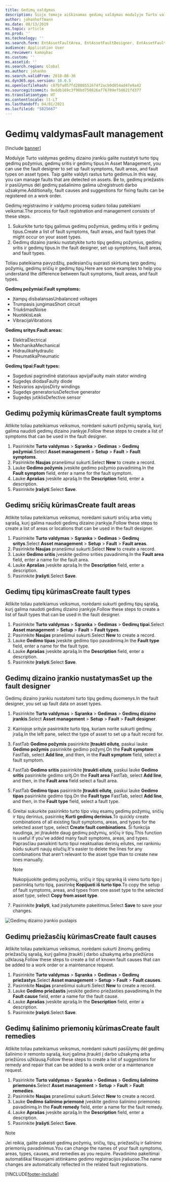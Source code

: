 ```yaml
---
title: Gedimų valdymas
description: Šioje temoje aiškinamas gedimų valdymas modulyje Turto valdymas.
author: johanhoffmann
ms.date: 08/13/2019
ms.topic: article
ms.prod: ''
ms.technology: ''
ms.search.form: EntAssetFaultArea, EntAssetFaultDesigner, EntAssetFaultCopyFromObjectType, EntAssetFaultRemedy, EntAssetObjectFaultRelationRequestInfoPart, EntAssetObjectFaultRelationWorkOrderInfoPart, EntAssetFaultCreateCombinations, EntAssetObjectFaultSymptom, EntAssetObjectFaultSymptomListPage, EntAssetFaultType, EntAssetFaultSymptom, EntAssetFaultCause
audience: Application User
ms.reviewer: kamaybac
ms.custom: ''
ms.assetid: ''
ms.search.region: Global
ms.author: johanho
ms.search.validFrom: 2018-08-30
ms.dyn365.ops.version: 10.0.5
ms.openlocfilehash: c87bfa057fd2808551674f2acb9d654ad47e9a42
ms.sourcegitcommit: 0e8db169c3f90bd750826af76709ef5d621fd377
ms.translationtype: HT
ms.contentlocale: lt-LT
ms.lasthandoff: 04/01/2021
ms.locfileid: "5825667"
---
```

# <a name="fault-management"></a><span data-ttu-id="4a538-103">Gedimų valdymas</span><span class="sxs-lookup"><span data-stu-id="4a538-103">Fault management</span></span>

[!include [banner](../../includes/banner.md)]

 

<span data-ttu-id="4a538-104">Modulyje Turto valdymas gedimų dizaino įrankiu galite nustatyti turto tipų gedimų požymius, gedimų sritis ir gedimų tipus.</span><span class="sxs-lookup"><span data-stu-id="4a538-104">In Asset Management, you can use the fault designer to set up fault symptoms, fault areas, and fault types on asset types.</span></span> <span data-ttu-id="4a538-105">Taip galite valdyti rastus turto gedimus.</span><span class="sxs-lookup"><span data-stu-id="4a538-105">In this way, you can manage faults that are detected on assets.</span></span> <span data-ttu-id="4a538-106">Be to, gedimų priežastis ir pasiūlymus dėl gedimų pašalinimo galima užregistruoti darbo užsakyme.</span><span class="sxs-lookup"><span data-stu-id="4a538-106">Additionally, fault causes and suggestions for fixing faults can be registered on a work order.</span></span>

<span data-ttu-id="4a538-107">Gedimų registravimo ir valdymo procesą sudaro toliau pateikiami veiksmai.</span><span class="sxs-lookup"><span data-stu-id="4a538-107">The process for fault registration and management consists of these steps.</span></span>

1. <span data-ttu-id="4a538-108">Sukurkite turto tipų galimus gedimų požymius, gedimų sritis ir gedimų tipus.</span><span class="sxs-lookup"><span data-stu-id="4a538-108">Create a list of fault symptoms, fault areas, and fault types that might occur on your asset types.</span></span>
2. <span data-ttu-id="4a538-109">Gedimų dizaino įrankiu nustatykite turto tipų gedimų požymius, gedimų sritis ir gedimų tipus.</span><span class="sxs-lookup"><span data-stu-id="4a538-109">In the fault designer, set up symptoms, fault areas, and fault types.</span></span>

<span data-ttu-id="4a538-110">Toliau pateikiama pavyzdžių, padėsiančių suprasti skirtumą tarp gedimų požymių, gedimų sričių ir gedimų tipų.</span><span class="sxs-lookup"><span data-stu-id="4a538-110">Here are some examples to help you understand the difference between fault symptoms, fault areas, and fault types.</span></span>

<span data-ttu-id="4a538-111">**Gedimų požymiai:**</span><span class="sxs-lookup"><span data-stu-id="4a538-111">**Fault symptoms:**</span></span>

- <span data-ttu-id="4a538-112">Įtampų disbalansas</span><span class="sxs-lookup"><span data-stu-id="4a538-112">Unbalanced voltages</span></span>
- <span data-ttu-id="4a538-113">Trumpasis jungimas</span><span class="sxs-lookup"><span data-stu-id="4a538-113">Short circuit</span></span>
- <span data-ttu-id="4a538-114">Triukšmas</span><span class="sxs-lookup"><span data-stu-id="4a538-114">Noise</span></span>
- <span data-ttu-id="4a538-115">Nuotėkis</span><span class="sxs-lookup"><span data-stu-id="4a538-115">Leak</span></span>
- <span data-ttu-id="4a538-116">Vibracija</span><span class="sxs-lookup"><span data-stu-id="4a538-116">Vibrations</span></span>

<span data-ttu-id="4a538-117">**Gedimų sritys:**</span><span class="sxs-lookup"><span data-stu-id="4a538-117">**Fault areas:**</span></span>

- <span data-ttu-id="4a538-118">Elektra</span><span class="sxs-lookup"><span data-stu-id="4a538-118">Electrical</span></span>
- <span data-ttu-id="4a538-119">Mechanika</span><span class="sxs-lookup"><span data-stu-id="4a538-119">Mechanical</span></span>
- <span data-ttu-id="4a538-120">Hidraulika</span><span class="sxs-lookup"><span data-stu-id="4a538-120">Hydraulic</span></span>
- <span data-ttu-id="4a538-121">Pneumatika</span><span class="sxs-lookup"><span data-stu-id="4a538-121">Pneumatic</span></span>

<span data-ttu-id="4a538-122">**Gedimų tipai:**</span><span class="sxs-lookup"><span data-stu-id="4a538-122">**Fault types:**</span></span>

- <span data-ttu-id="4a538-123">Sugedusi pagrindinė statoriaus apvija</span><span class="sxs-lookup"><span data-stu-id="4a538-123">Faulty main stator winding</span></span>
- <span data-ttu-id="4a538-124">Sugedęs diodas</span><span class="sxs-lookup"><span data-stu-id="4a538-124">Faulty diode</span></span>
- <span data-ttu-id="4a538-125">Nešvarios apvijos</span><span class="sxs-lookup"><span data-stu-id="4a538-125">Dirty windings</span></span>
- <span data-ttu-id="4a538-126">Sugedęs generatorius</span><span class="sxs-lookup"><span data-stu-id="4a538-126">Defective generator</span></span>
- <span data-ttu-id="4a538-127">Sugedęs jutiklis</span><span class="sxs-lookup"><span data-stu-id="4a538-127">Defective sensor</span></span>

## <a name="create-fault-symptoms"></a><span data-ttu-id="4a538-128">Gedimų požymių kūrimas</span><span class="sxs-lookup"><span data-stu-id="4a538-128">Create fault symptoms</span></span>

<span data-ttu-id="4a538-129">Atlikite toliau pateikiamus veiksmus, norėdami sukurti požymių sąrašą, kurį galima naudoti gedimų dizaino įrankyje.</span><span class="sxs-lookup"><span data-stu-id="4a538-129">Follow these steps to create a list of symptoms that can be used in the fault designer.</span></span>

1. <span data-ttu-id="4a538-130">Pasirinkite **Turto valdymas** \> **Sąranka** \> **Gedimas** \> **Gedimų požymiai**.</span><span class="sxs-lookup"><span data-stu-id="4a538-130">Select **Asset management** \> **Setup** \> **Fault** \> **Fault symptoms**.</span></span>
2. <span data-ttu-id="4a538-131">Pasirinkite **Naujas** pranešimui sukurti.</span><span class="sxs-lookup"><span data-stu-id="4a538-131">Select **New** to create a record.</span></span>
3. <span data-ttu-id="4a538-132">Lauke **Gedimo požymis** įveskite gedimo požymio pavadinimą.</span><span class="sxs-lookup"><span data-stu-id="4a538-132">In the **Fault symptom** field, enter a name for the fault symptom.</span></span>
4. <span data-ttu-id="4a538-133">Lauke **Aprašas** įveskite aprašą.</span><span class="sxs-lookup"><span data-stu-id="4a538-133">In the **Description** field, enter a description.</span></span>
5. <span data-ttu-id="4a538-134">Pasirinkite **Įrašyti**.</span><span class="sxs-lookup"><span data-stu-id="4a538-134">Select **Save**.</span></span>

## <a name="create-fault-areas"></a><span data-ttu-id="4a538-135">Gedimų sričių kūrimas</span><span class="sxs-lookup"><span data-stu-id="4a538-135">Create fault areas</span></span>

<span data-ttu-id="4a538-136">Atlikite toliau pateikiamus veiksmus, norėdami sukurti sričių arba vietų sąrašą, kurį galima naudoti gedimų dizaino įrankyje.</span><span class="sxs-lookup"><span data-stu-id="4a538-136">Follow these steps to create a list of areas or locations that can be used in the fault designer.</span></span>

1. <span data-ttu-id="4a538-137">Pasirinkite **Turto valdymas** \> **Sąranka** \> **Gedimas** \> **Gedimų sritys**.</span><span class="sxs-lookup"><span data-stu-id="4a538-137">Select **Asset management** \> **Setup** \> **Fault** \> **Fault areas**.</span></span>
2. <span data-ttu-id="4a538-138">Pasirinkite **Naujas** pranešimui sukurti.</span><span class="sxs-lookup"><span data-stu-id="4a538-138">Select **New** to create a record.</span></span>
3. <span data-ttu-id="4a538-139">Lauke **Gedimo sritis** įveskite gedimo srities pavadinimą.</span><span class="sxs-lookup"><span data-stu-id="4a538-139">In the **Fault area** field, enter a name for the fault area.</span></span>
4. <span data-ttu-id="4a538-140">Lauke **Aprašas** įveskite aprašą.</span><span class="sxs-lookup"><span data-stu-id="4a538-140">In the **Description** field, enter a description.</span></span>
5. <span data-ttu-id="4a538-141">Pasirinkite **Įrašyti**.</span><span class="sxs-lookup"><span data-stu-id="4a538-141">Select **Save**.</span></span>

## <a name="create-fault-types"></a><span data-ttu-id="4a538-142">Gedimų tipų kūrimas</span><span class="sxs-lookup"><span data-stu-id="4a538-142">Create fault types</span></span>

<span data-ttu-id="4a538-143">Atlikite toliau pateikiamus veiksmus, norėdami sukurti gedimų tipų sąrašą, kurį galima naudoti gedimų dizaino įrankyje.</span><span class="sxs-lookup"><span data-stu-id="4a538-143">Follow these steps to create a list of fault types that can be used in the fault designer.</span></span>

1. <span data-ttu-id="4a538-144">Pasirinkite **Turto valdymas** \> **Sąranka** \> **Gedimas** \> **Gedimų tipai**.</span><span class="sxs-lookup"><span data-stu-id="4a538-144">Select **Asset management** \> **Setup** \> **Fault** \> **Fault types**.</span></span>
2. <span data-ttu-id="4a538-145">Pasirinkite **Naujas** pranešimui sukurti.</span><span class="sxs-lookup"><span data-stu-id="4a538-145">Select **New** to create a record.</span></span>
3. <span data-ttu-id="4a538-146">Lauke **Gedimo tipas** įveskite gedimo tipo pavadinimą.</span><span class="sxs-lookup"><span data-stu-id="4a538-146">In the **Fault type** field, enter a name for the fault type.</span></span>
4. <span data-ttu-id="4a538-147">Lauke **Aprašas** įveskite aprašą.</span><span class="sxs-lookup"><span data-stu-id="4a538-147">In the **Description** field, enter a description.</span></span>
5. <span data-ttu-id="4a538-148">Pasirinkite **Įrašyti**.</span><span class="sxs-lookup"><span data-stu-id="4a538-148">Select **Save**.</span></span>

## <a name="set-up-the-fault-designer"></a><span data-ttu-id="4a538-149">Gedimų dizaino įrankio nustatymas</span><span class="sxs-lookup"><span data-stu-id="4a538-149">Set up the fault designer</span></span>

<span data-ttu-id="4a538-150">Gedimų dizaino įrankiu nustatomi turto tipų gedimų duomenys.</span><span class="sxs-lookup"><span data-stu-id="4a538-150">In the fault designer, you set up fault data on asset types.</span></span>

1. <span data-ttu-id="4a538-151">Pasirinkite **Turto valdymas** \> **Sąranka** \> **Gedimas** \> **Gedimų dizaino įrankis**.</span><span class="sxs-lookup"><span data-stu-id="4a538-151">Select **Asset management** \> **Setup** \> **Fault** \> **Fault designer**.</span></span>
2. <span data-ttu-id="4a538-152">Kairiojoje srityje pasirinkite turto tipą, kuriam norite sukurti gedimų įrašą.</span><span class="sxs-lookup"><span data-stu-id="4a538-152">In the left pane, select the type of asset to set up a fault record for.</span></span>
3. <span data-ttu-id="4a538-153">FastTab **Gedimo požymis** pasirinkite **Įtraukti eilutę**, paskui lauke **Gedimo požymis** pasirinkite gedimo požymį.</span><span class="sxs-lookup"><span data-stu-id="4a538-153">On the **Fault symptom** FastTab, select **Add line**, and then, in the **Fault symptom** field, select a fault symptom.</span></span>
4. <span data-ttu-id="4a538-154">FastTab **Gedimo sritis** pasirinkite **Įtraukti eilutę**, paskui lauke **Gedimo sritis** pasirinkite gedimo sritį.</span><span class="sxs-lookup"><span data-stu-id="4a538-154">On the **Fault area** FastTab, select **Add line**, and then, in the **Fault area** field select a fault area.</span></span>
5. <span data-ttu-id="4a538-155">FastTab **Gedimo tipas** pasirinkite **Įtraukti eilutę**, paskui lauke **Gedimo tipas** pasirinkite gedimo tipą.</span><span class="sxs-lookup"><span data-stu-id="4a538-155">On the **Fault type** FastTab, select **Add line**, and then, in the **Fault type** field, select a fault type.</span></span>
6. <span data-ttu-id="4a538-156">Greitai sukurkite pasirinkto turto tipo visų esamų gedimų požymių, sričių ir tipų derinius, pasirinkę **Kurti gedimų derinius**.</span><span class="sxs-lookup"><span data-stu-id="4a538-156">To quickly create combinations of all existing fault symptoms, areas, and types for the selected asset type, select **Create fault combinations**.</span></span> <span data-ttu-id="4a538-157">Ši funkcija naudinga, jei įtraukėte daug gedimų požymių, sričių ir tipų.</span><span class="sxs-lookup"><span data-stu-id="4a538-157">This function is useful if you've added many fault symptoms, areas, and types.</span></span> <span data-ttu-id="4a538-158">Paprasčiau panaikinti turto tipui neaktualias derinių eilutes, nei rankiniu būdu sukurti naujų eilučių.</span><span class="sxs-lookup"><span data-stu-id="4a538-158">It's easier to delete the lines for any combinations that aren't relevant to the asset type than to create new lines manually.</span></span>

    > [!NOTE]
    > <span data-ttu-id="4a538-159">Nukopijuokite gedimų požymių, sričių ir tipų sąranką iš vieno turto tipo į pasirinktą turto tipą, pasirinkę **Kopijuoti iš turto tipo**.</span><span class="sxs-lookup"><span data-stu-id="4a538-159">To copy the setup of fault symptoms, areas, and types from one asset type to the selected asset type, select **Copy from asset type**.</span></span>

7. <span data-ttu-id="4a538-160">Pasirinkite **Įrašyti**, kad įrašytumėte pakeitimus.</span><span class="sxs-lookup"><span data-stu-id="4a538-160">Select **Save** to save your changes.</span></span>

![Gedimų dizaino įrankio puslapis](media/21-setup-for-work-orders.png)

## <a name="create-fault-causes"></a><span data-ttu-id="4a538-162">Gedimų priežasčių kūrimas</span><span class="sxs-lookup"><span data-stu-id="4a538-162">Create fault causes</span></span>

<span data-ttu-id="4a538-163">Atlikite toliau pateikiamus veiksmus, norėdami sukurti žinomų gedimų priežasčių sąrašą, kurį galima įtraukti į darbo užsakymą arba priežiūros užklausą.</span><span class="sxs-lookup"><span data-stu-id="4a538-163">Follow these steps to create a list of known fault causes that can be added to a work order or a maintenance request.</span></span>

1. <span data-ttu-id="4a538-164">Pasirinkite **Turto valdymas** \> **Sąranka** \> **Gedimas** \> **Gedimų priežastys**.</span><span class="sxs-lookup"><span data-stu-id="4a538-164">Select **Asset management** \> **Setup** \> **Fault** \> **Fault causes**.</span></span>
2. <span data-ttu-id="4a538-165">Pasirinkite **Naujas** pranešimui sukurti.</span><span class="sxs-lookup"><span data-stu-id="4a538-165">Select **New** to create a record.</span></span>
3. <span data-ttu-id="4a538-166">Lauke **Gedimo priežastis** įveskite gedimo priežasties pavadinimą.</span><span class="sxs-lookup"><span data-stu-id="4a538-166">In the **Fault cause** field, enter a name for the fault cause.</span></span>
4. <span data-ttu-id="4a538-167">Lauke **Aprašas** įveskite aprašą.</span><span class="sxs-lookup"><span data-stu-id="4a538-167">In the **Description** field, enter a description.</span></span>
5. <span data-ttu-id="4a538-168">Pasirinkite **Įrašyti**.</span><span class="sxs-lookup"><span data-stu-id="4a538-168">Select **Save**.</span></span>

## <a name="create-fault-remedies"></a><span data-ttu-id="4a538-169">Gedimų šalinimo priemonių kūrimas</span><span class="sxs-lookup"><span data-stu-id="4a538-169">Create fault remedies</span></span>

<span data-ttu-id="4a538-170">Atlikite toliau pateikiamus veiksmus, norėdami sukurti pasiūlymų dėl gedimų šalinimo ir remonto sąrašą, kurį galima įtraukti į darbo užsakymą arba priežiūros užklausą.</span><span class="sxs-lookup"><span data-stu-id="4a538-170">Follow these steps to create a list of suggestions for remedy and repair that can be added to a work order or a maintenance request.</span></span>

1. <span data-ttu-id="4a538-171">Pasirinkite **Turto valdymas** \> **Sąranka** \> **Gedimas** \> **Gedimų šalinimo priemonės**.</span><span class="sxs-lookup"><span data-stu-id="4a538-171">Select **Asset management** \> **Setup** \> **Fault** \> **Fault remedies**.</span></span>
2. <span data-ttu-id="4a538-172">Pasirinkite **Naujas** pranešimui sukurti.</span><span class="sxs-lookup"><span data-stu-id="4a538-172">Select **New** to create a record.</span></span>
3. <span data-ttu-id="4a538-173">Lauke **Gedimo šalinimo priemonė** įveskite gedimo šalinimo priemonės pavadinimą.</span><span class="sxs-lookup"><span data-stu-id="4a538-173">In the **Fault remedy** field, enter a name for the fault remedy.</span></span>
4. <span data-ttu-id="4a538-174">Lauke **Aprašas** įveskite aprašą.</span><span class="sxs-lookup"><span data-stu-id="4a538-174">In the **Description** field, enter a description.</span></span>
5. <span data-ttu-id="4a538-175">Pasirinkite **Įrašyti**.</span><span class="sxs-lookup"><span data-stu-id="4a538-175">Select **Save**.</span></span>

> [!NOTE]
> <span data-ttu-id="4a538-176">Jei reikia, galite pakeisti gedimų požymių, sričių, tipų, priežasčių ir šalinimo priemonių pavadinimus.</span><span class="sxs-lookup"><span data-stu-id="4a538-176">You can change the names of your fault symptoms, areas, types, causes, and remedies as you require.</span></span> <span data-ttu-id="4a538-177">Pavadinimo pakeitimai automatiškai fiksuojami atitinkamo gedimo registracijos įrašuose.</span><span class="sxs-lookup"><span data-stu-id="4a538-177">The name changes are automatically reflected in the related fault registrations.</span></span>


[!INCLUDE[footer-include](../../../includes/footer-banner.md)]